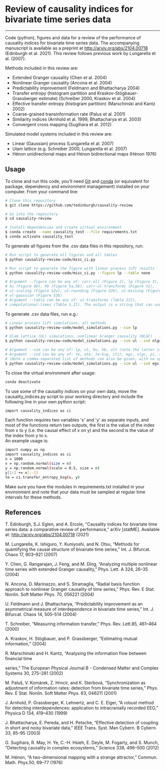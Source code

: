 # Review of causality indices for bivariate time series data
---
Code (python), figures and data for a review of the performance of causality indices for bivariate time series data. The accompanying manuscript is available as a preprint at http://arxiv.org/abs/2104.00718 (Edinburgh et al. 2021). This review follows previous work by Lungarella et al. (2007).

Methods included in this review are:
* Extended Granger causality (Chen et al. 2004)
* Nonlinear Granger causality (Ancona et al. 2004)
* Predictability improvement (Feldmann and Bhattacharya 2004)
* Transfer entropy (histogram partition and Kraskov-Stögbauer-Grassberger estimate) (Schreiber 2000, Kraskov et al. 2004)
* Effective transfer entropy (histogram partition) (Marschinski and Kantz 2002)
* Coarse-grained transinformation rate (Palus et al. 2001)
* Similarity indices (Arnhold et al. 1999, Bhattacharya et al. 2003)
* Convergent cross mapping (Sugihara et al. 2012)

Simulated model systems included in this review are:
* Linear (Gaussian) process (Lungarella et al. 2007)
* Ulam lattice (e.g. Schreiber 2000, Lungarella et al. 2007)
* Hénon unidirectional maps and Hénon bidirectional maps (Hénon 1976)

## Usage

To clone and run this code, you'll need [Git](https://git-scm.com) and [conda](https://docs.conda.io) (or equivalent for package, dependency and environment management) installed on your computer. From your command line:

```bash
# Clone this repository
$ git clone https://github.com/tedinburgh/causality-review

# Go into the repository
$ cd causality-review

# Install dependencies and create virtual environment
$ conda create --name causality_test --file requirements.txt
$ conda activate causality_test
```

To generate all figures from the .csv data files in this repository, run: 

```bash
# Run script to generate all figures and all tables
$ python causality-review-code/misc_ci.py

# Run script to generate the figure with linear process (LP) results
$ python causality-review-code/misc_ci.py --figure lp --table none

# Argument --figure can be any of: corr-all (Figure 2), lp (Figure 3), ul (Figure 4a)
# hu (Figure 4b), hb (Figure 5a,5b), corr-ul-transforms (Figure S1), 
# ul-scaling (Figure S2a), ul-rounding (Figure S2b), ul-missing (Figure S3a), 
# ul-gaussian (Figure S3b)
# Argument --table can be any of: ul-transforms (Table III), 
# computational-times (Table S.II). The output is a string that can used in a .tex file. 
```

To generate .csv data files, run e.g.:

```bash
# Linear process (LP) simulations, all methods
$ python causality-review-code/model_simulations.py --sim lp

# Ulam lattice (UL) simulations, nonlinear Granger causality (NLGC)
$ python causality-review-code/model_simulations.py --sim ul --ind nlgc

# Argument --sim can be any of: lp, ul, hu, hb, ult (note the latter is transformations)
# Argument --ind can be any of: te, ete, te-ksg, ctir, egc, nlgc, pi, si1, si2, ccm
# (Note a comma-separated list of methods can also be given, with no spaces, e.g.)
$ python causality-review-code/model_simulations.py --sim ul --ind egc,nlgc,ccm
```

To close the virtual environment after usage:

```bash
conda deactivate
```

To use some of the causality indices on your own data, move the causality_indices.py 
script to your working directory and include the following line in your own python script:
```bash
import causality_indices as ci
```
Each function requires two variables 'x' and 'y' as separate inputs, and most of the
functions return two outputs, the first is the value of the index from x to y (i.e. 
the causal effect of x on y) and the second is the value of the index from y to x.  
An example usage is:
```bash
import numpy as np
import causality_indices as ci
n = 1000
x = np.random.normal(size = n)
y = np.random.normal(scale = 0.5, size = n)
y[1:] += x[:-1] 
te = ci.transfer_entropy_ksg(x, y)
```
Make sure you have the modules in requirements.txt installed in your environment and 
note that your data must be sampled at regular time intervals for these methods.


## References

T. Edinburgh, S.J. Eglen, and A. Ercole, "Causality indices for bivariate time series data: a comparative review of performance," arXiv [statME]. Available at: http://arxiv.org/abs/2104.00718 (2021)

M. Lungarella, K. Ishiguro, Y. Kuniyoshi, and N. Otsu, “Methods for quantifying the causal structure of bivariate time series,” Int. J. Bifurcat. Chaos 17, 903–921 (2007)

Y. Chen, G. Rangarajan, J. Feng,  and M. Ding, “Analyzing multiple nonlinear time series with extended Granger causality,” Phys. Lett. A 324, 26–35 (2004)

N. Ancona, D. Marinazzo, and S. Stramaglia, “Radial basis function approach to nonlinear Granger causality of time series,” Phys. Rev. E Stat. Nonlin. Soft Matter Phys. 70, 056221 (2004)

U. Feldmann and J. Bhattacharya, “Predictability improvement as an asymmetrical measure of interdependence in bivariate time series,” Int. J. Bifurcat. Chaos 14, 505–514 (2004)

T. Schreiber, “Measuring information transfer,” Phys. Rev. Lett.85, 461–464 (2000)

A. Kraskov, H. Stögbauer, and P. Grassberger, “Estimating mutual information,” (2004)

R. Marschinski and H. Kantz, “Analysing the information flow between financial time

 series,” The European Physical Journal B - Condensed Matter and Complex Systems 30, 275–281 (2002)

M. Paluš, V. Komárek, Z. Hrncír, and K. Sterbová, “Synchronization as adjustment of information rates: detection from bivariate time series,” Phys. Rev. E Stat. Nonlin. Soft Matter Phys. 63, 046211 (2001)

J. Arnhold, P. Grassberger, K. Lehnertz, and C. E. Elger, “A robust method for detecting interdependences: application to intracranially recorded EEG,” Physica D 134, 419–430 (1999)

J. Bhattacharya, E. Pereda, and H. Petsche, “Effective detection of coupling in short and noisy bivariate data,” IEEE Trans. Syst. Man Cybern. B Cybern. 33, 85–95 (2003)

G. Sugihara,  R. May,  H. Ye,  C.-H. Hsieh,  E. Deyle,  M. Fogarty, and S. Munch, “Detecting causality in complex ecosystems,” Science 338, 496–500 (2012)

M. Hénon, “A two-dimensional mapping with a strange attractor,” Commun. Math. Phys.50, 69–77 (1976)
